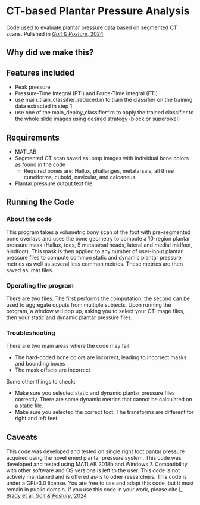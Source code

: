 # CT-based Plantar Pressure Analysis
Code used to evaluate plantar pressure data based on segmented CT scans. Pulished in [*Gait & Posture*, 2024](https://doi.org/10.1016/j.gaitpost.2024.04.015)


## Why did we make this?


## Features included
* Peak pressure 
* Pressure-Time Integral (PTI) and Force-Time Integral (FTI)
* use main_train_classifier_reduced.m to train the classifier on the training data extracted in step 1
* use one of the main_deploy_classifier*.m to apply the trained classifier to the whole slide images using desired strategy (block or superpixel)

## Requirements 
* MATLAB
* Segmented CT scan saved as .bmp images with individual bone colors as found in the code
  * Required bones are: Hallux, phallanges, metatarsals, all three cuneiforms, cuboid, navicular, and calcaneus
* Plantar pressure output text file

## Running the Code
### About the code 
This program takes a volumetric bony scan of the foot with pre-segmented bone overlays and uses the bone geometry to compute a 10-region plantar pressure mask (Hallux, toes, 5 metatarsal heads, lateral and medial midfoot, hindfoot). This mask is then applied to any number of user-input plantar pressure files to compute common static and dynamic plantar pressure metrics as well as several less common metrics. These metrics are then saved as .mat files. 

### Operating the program
There are two files. The first performs the computation, the second can be used to aggregate ouputs from multiple subjects. Upon running the program, a window will pop up, asking you to select your CT image files, then your static and dynamic plantar pressure files. 

### Troubleshooting
There are two main areas where the code may fail: 
* The hard-coded bone colors are incorrect, leading to incorrect masks and bounding boxes 
* The mask offsets are incorrect 

Some other things to check: 
* Make sure you selected static and dynamic plantar pressure files correctly. There are some dynamic metrics that cannot be calculated on a static file.
* Make sure you selected the correct foot. The transforms are different for right and left feet.  


## Caveats 
This code was developed and tested on single right foot pantar pressure acquired using the novel emed plantar pressure system. This code was developed and tested using MATLAB 2018b and Windows 7. Compatibility with other software and OS versions is left to the user. This code is not actively maintained and is offered as-is to other researchers. This code is under a GPL-3.0 license. You are free to use and adapt this code, but it must remain in public domain. If you use this code in your work, please cite [L. Brady et al, *Gait & Posture*, 2024](https://doi.org/10.1016/j.gaitpost.2024.04.015)
